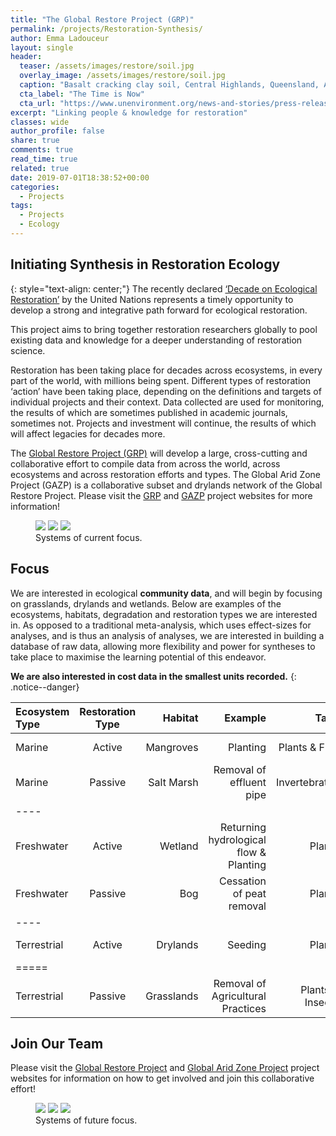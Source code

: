 ```yaml
---
title: "The Global Restore Project (GRP)"
permalink: /projects/Restoration-Synthesis/
author: Emma Ladouceur
layout: single
header:
  teaser: /assets/images/restore/soil.jpg
  overlay_image: /assets/images/restore/soil.jpg
  caption: "Basalt cracking clay soil, Central Highlands, Queensland, Australia. Emma Ladouceur [**Photography**](https://emma-ladouceur.github.io/conservation/portfolio-archive/)"
  cta_label: "The Time is Now"
  cta_url: "https://www.unenvironment.org/news-and-stories/press-release/new-un-decade-ecosystem-restoration-offers-unparalleled-opportunity"
excerpt: "Linking people & knowledge for restoration"
classes: wide
author_profile: false
share: true
comments: true
read_time: true
related: true
date: 2019-07-01T18:38:52+00:00
categories:
  - Projects
tags:
  - Projects
  - Ecology
---
```


## Initiating Synthesis in Restoration Ecology
{: style="text-align: center;"}
The recently declared [‘Decade on Ecological Restoration’](https://www.unenvironment.org/news-and-stories/press-release/new-un-decade-ecosystem-restoration-offers-unparalleled-opportunity) by the United Nations represents a timely opportunity to develop a strong and integrative path forward for ecological restoration. 


This project aims to bring together restoration researchers globally to pool existing data and knowledge for a deeper understanding of restoration science.

Restoration has been taking place for decades across ecosystems, in every part of the world, with millions being spent. Different types of restoration ‘action’ have been taking place, depending on the definitions and targets of individual projects and their context. Data collected are used for monitoring, the results of which are sometimes published in academic journals, sometimes not. Projects and investment will continue, the results of which will affect legacies for decades more.

The [Global Restore Project (GRP)](https://www.globalrestoreproject.com) will develop a large, cross-cutting and collaborative effort to compile data from across the world, across ecosystems and across restoration efforts and types. The Global Arid Zone Project (GAZP) is a collaborative subset and drylands network of the Global Restore Project. Please visit the [GRP](https://www.globalrestoreproject.com) and [GAZP](https://drylandrestore.com) project websites for more information!


<figure class="third">
  <img src="/conservation/assets/images/restore/wellingtonpoint.jpg">
  <img src="/conservation/assets/images/restore/meadow_small.jpg">
  <img src="/conservation/assets/images/restore/wetland_small.jpg">
  <figcaption>Systems of current focus.</figcaption>
</figure>


## Focus
We are interested in ecological **community data**, and will begin by focusing on grasslands, drylands and wetlands. Below are examples of the ecosystems, habitats, degradation and restoration types we are interested in. As opposed to a traditional meta-analysis, which uses effect-sizes for analyses, and is thus an analysis of analyses, we are interested in building a database of raw data, allowing more flexibility and power for syntheses to take place to maximise the learning potential of this endeavor. 


**We are also interested in cost data in the smallest units recorded.**
{: .notice--danger}

| Ecosystem Type | Restoration Type | Habitat | Example | Taxa | Measure | Cost |
|:--------|:-------:|--------:|--------:|--------:|--------:|--------:|
| Marine | Active | Mangroves | Planting | Plants & Fish | Richness & Abundance | per tree |
| Marine | Passive | Salt Marsh | Removal of effluent pipe | Invertebrates | Richness & Abundance | cost of removal |
|----
| Freshwater | Active | Wetland | Returning hydrological flow & Planting | Plants | Richness & Abundance | total cost |
| Freshwater | Passive | Bog | Cessation of peat removal | Plants | Richness & Abundance | purchase of land |
|----
| Terrestrial | Active | Drylands | Seeding | Plants | Richness & Cover | per m sq |
|=====
| Terrestrial | Passive | Grasslands | Removal of Agricultural Practices | Plants & Insects | Richness & Biomass | any associated costs |


 
## Join Our Team

Please visit the [Global Restore Project](https://www.globalrestoreproject.com) and [Global Arid Zone Project](https://drylandrestore.com) project websites for information on how to get involved and join this collaborative effort!

<figure class="third">
  <img src="/conservation/assets/images/restore/marine1.jpg">
  <img src="/conservation/assets/images/restore/terrestrial.jpeg">
  <img src="/conservation/assets/images/restore/freshwater1.jpg">
  <figcaption>Systems of future focus.</figcaption>
</figure>





